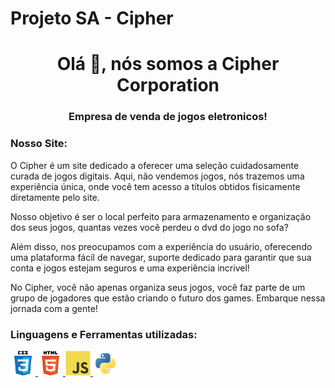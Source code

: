 # Projeto SA - Cipher

<h1 align="center">Olá 👋, nós somos a Cipher Corporation</h1>
<h3 align="center">Empresa de venda de jogos eletronicos!</h3>

<h3 align="left">Nosso Site:</h3>
<p align="left">
  O Cipher é um site dedicado a oferecer uma seleção cuidadosamente curada de jogos digitais. Aqui, não vendemos jogos, nós trazemos uma experiência única, onde você tem acesso a títulos obtidos fisicamente diretamente pelo site.

Nosso objetivo é ser o local perfeito para armazenamento e organização dos seus jogos, quantas vezes você perdeu o dvd do jogo no sofa?

Além disso, nos preocupamos com a experiência do usuário, oferecendo uma plataforma fácil de navegar, suporte dedicado para garantir que sua conta e jogos estejam seguros e uma experiência incrivel!

No Cipher, você não apenas organiza seus jogos, você faz parte de um grupo de jogadores que estão criando o futuro dos games. Embarque nessa jornada com a gente!
</p>

<h3 align="left">Linguagens e Ferramentas utilizadas:</h3>
<p align="left"> <a href="https://www.w3schools.com/css/" target="_blank" rel="noreferrer"> <img src="https://raw.githubusercontent.com/devicons/devicon/master/icons/css3/css3-original-wordmark.svg" alt="css3" width="40" height="40"/> </a> <a href="https://www.w3.org/html/" target="_blank" rel="noreferrer"> <img src="https://raw.githubusercontent.com/devicons/devicon/master/icons/html5/html5-original-wordmark.svg" alt="html5" width="40" height="40"/> </a> <a href="https://developer.mozilla.org/en-US/docs/Web/JavaScript" target="_blank" rel="noreferrer"> <img src="https://raw.githubusercontent.com/devicons/devicon/master/icons/javascript/javascript-original.svg" alt="javascript" width="40" height="40"/> </a> <a href="https://www.python.org" target="_blank" rel="noreferrer"> <img src="https://raw.githubusercontent.com/devicons/devicon/master/icons/python/python-original.svg" alt="python" width="40" height="40"/> </a> </p>
